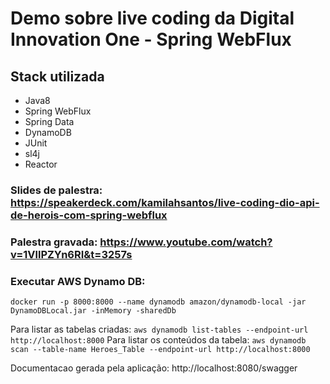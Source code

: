 # Demo sobre live coding da Digital Innovation One - Spring WebFlux

## Stack utilizada

- Java8
- Spring WebFlux
- Spring Data
- DynamoDB
- JUnit
- sl4j
- Reactor

### Slides de palestra: https://speakerdeck.com/kamilahsantos/live-coding-dio-api-de-herois-com-spring-webflux

### Palestra gravada: https://www.youtube.com/watch?v=1VllPZYn6RI&t=3257s

### Executar AWS Dynamo DB:

```shell
docker run -p 8000:8000 --name dynamodb amazon/dynamodb-local -jar DynamoDBLocal.jar -inMemory -sharedDb
```

Para listar as tabelas criadas: `aws dynamodb list-tables --endpoint-url http://localhost:8000`
Para listar os conteúdos da tabela: `aws dynamodb scan --table-name Heroes_Table --endpoint-url http://localhost:8000`

Documentacao gerada pela aplicação: http://localhost:8080/swagger
